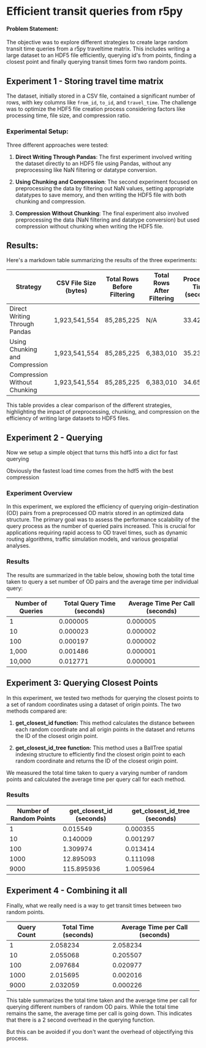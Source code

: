 # Efficient transit queries from r5py

#### Problem Statement:
The objective was to explore different strategies to create large random transit time queries from a r5py traveltime matrix.
This includes writing a large dataset to an HDF5 file efficiently, querying id's from points, finding a closest point and finally querying transit times form two random points.

## Experiment 1 - Storing travel time matrix
The dataset, initially stored in a CSV file, contained a significant number of rows, with key columns like `from_id`, `to_id`, and `travel_time`. The challenge was to optimize the HDF5 file creation process considering factors like processing time, file size, and compression ratio.

### Experimental Setup:
Three different approaches were tested:
1. **Direct Writing Through Pandas**: The first experiment involved writing the dataset directly to an HDF5 file using Pandas, without any preprocessing like NaN filtering or datatype conversion.
   
2. **Using Chunking and Compression**: The second experiment focused on preprocessing the data by filtering out NaN values, setting appropriate datatypes to save memory, and then writing the HDF5 file with both chunking and compression.

3. **Compression Without Chunking**: The final experiment also involved preprocessing the data (NaN filtering and datatype conversion) but used compression without chunking when writing the HDF5 file.

## Results:

Here's a markdown table summarizing the results of the three experiments:

| Strategy                                  | CSV File Size (bytes) | Total Rows Before Filtering | Total Rows After Filtering | Processing Time (seconds) | Writing Time (seconds) | HDF5 File Size (bytes) | Compression Ratio |
|-------------------------------------------|-----------------------|-----------------------------|----------------------------|--------------------------|-----------------------|------------------------|-------------------|
| Direct Writing Through Pandas             | 1,923,541,554         | 85,285,225                  | N/A                        | 33.42                    | 5.94                  | 43,748,297             | 43.97             |
| Using Chunking and Compression            | 1,923,541,554         | 85,285,225                  | 6,383,010                  | 35.23                    | 1.73                  | 16,350,848             | 117.64            |
| Compression Without Chunking              | 1,923,541,554         | 85,285,225                  | 6,383,010                  | 34.65                    | 0.67                  | 6,701,225              | 287.04            |

This table provides a clear comparison of the different strategies, highlighting the impact of preprocessing, chunking, and compression on the efficiency of writing large datasets to HDF5 files.

## Experiment 2 - Querying

Now we setup a simple object that turns this hdf5 into a dict for fast querying

Obviously the fastest load time comes from the hdf5 with the best compression

### Experiment Overview

In this experiment, we explored the efficiency of querying origin-destination (OD) pairs from a preprocessed OD matrix stored in an optimized data structure. The primary goal was to assess the performance scalability of the query process as the number of queried pairs increased. This is crucial for applications requiring rapid access to OD travel times, such as dynamic routing algorithms, traffic simulation models, and various geospatial analyses.

### Results

The results are summarized in the table below, showing both the total time taken to query a set number of OD pairs and the average time per individual query:

| Number of Queries | Total Query Time (seconds) | Average Time Per Call (seconds) |
|-------------------|----------------------------|---------------------------------|
| 1                 | 0.000005                   | 0.000005                        |
| 10                | 0.000023                   | 0.000002                        |
| 100               | 0.000197                   | 0.000002                        |
| 1,000             | 0.001486                   | 0.000001                        |
| 10,000            | 0.012771                   | 0.000001                        |

## Experiment 3: Querying Closest Points

In this experiment, we tested two methods for querying the closest points to a set of random coordinates using a dataset of origin points. The two methods compared are:

1. **get_closest_id function:** This method calculates the distance between each random coordinate and all origin points in the dataset and returns the ID of the closest origin point.

2. **get_closest_id_tree function:** This method uses a BallTree spatial indexing structure to efficiently find the closest origin point to each random coordinate and returns the ID of the closest origin point.

We measured the total time taken to query a varying number of random points and calculated the average time per query call for each method.

### Results

| Number of Random Points | get_closest_id (seconds) | get_closest_id_tree (seconds) |
|-------------------------|--------------------------|-------------------------------|
| 1                       | 0.015549                 | 0.000355                      |
| 10                      | 0.140009                 | 0.001297                      |
| 100                     | 1.309974                 | 0.013414                      |
| 1000                    | 12.895093                | 0.111098                      |
| 9000                    | 115.895936               | 1.005964                      |

## Experiment 4 -  Combining it all

Finally, what we really need is a way to get transit times between two random points.

| Query Count | Total Time (seconds) | Average Time per Call (seconds) |
|-------------|-----------------------|---------------------------------|
| 1           | 2.058234              | 2.058234                        |
| 10          | 2.055068              | 0.205507                        |
| 100         | 2.097684              | 0.020977                        |
| 1000        | 2.015695              | 0.002016                        |
| 9000        | 2.032059              | 0.000226                        |

This table summarizes the total time taken and the average time per call for querying different numbers of random OD pairs. While the total time remains the same, the average time per call is going down. This indicates that there is a 2 second overhead in the querying function.

But this can be avoided if you don't want the overhead of objectifying this process.
